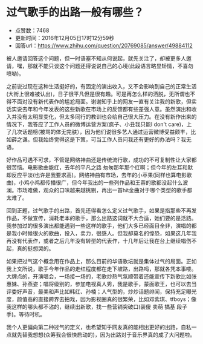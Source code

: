 # 过气歌手的出路一般有哪些？
- 点赞数：7468
- 更新时间：2016年12月05日17时12分59秒
- 回答url：https://www.zhihu.com/question/20769085/answer/49884112
<body>
 <p data-pid="nJLDMDjk">被人邀请回答这个问题，但一时语塞不知从何说起，就先关注了，却被更多人邀请，嘿，那就不能只谈这个问题还得说说自己的心境(此段语言略显矫情，不喜勿喷呦)。</p>
 <p data-pid="Vri902pt">之前说过现在这种生活挺好的，有固定的演出收入，又不会影响到自己的正常生活(大街上很难被认出)，日子很平凡但是很有趣。可是再怎么样的洒脱，无所谓也不得不面对没有新代表作的尴尬局面。谢谢知乎上的网友一直有关注我的新歌，但实话实说去年和今年发表的这些新歌在市场上的反馈都有些差强人意。虽然演出和收入并没有太明显变化，但太多同行的教训也会给自己很大压力。在没有新作出来的情况下，我答应了工作人员的微博运营方案(疯子、小丑我只能I don't care)，上了几次话题榜(被骂的体无完肤），因为他们说很多艺人通过运营微博受益颇丰，比如薛之谦。但我始终觉得这是下策，可当工作人员问我还有更好的办法吗？我无语。</p>
 <p data-pid="7jFvP8jr">好作品可遇不可求，不管是网络神曲还是传统流行歌，成功的不可复制性让大家都很苦恼。电影歌曲能红，去年的平凡之路 匆匆那年那个红啊；但今年的左耳和默却反应平淡(也许是我要求高)。网络神曲有市场，去年的小苹果(同样也算电影歌曲)，小鸡小鸡都传播很广，但今年我出的一些列作品和王蓉的歌都没起什么波澜。市场难做，观众的口味越来越挑剔，再出一首hit金曲对于哪个类型的歌手都太难了。</p>
 <p data-pid="MD0UZ6Ie">回到正题，过气歌手的出路，首先还得看怎么定义过气歌手，如果是指那些不再发作品，不做宣传，消耗老本的歌手，那么出路这词就不大合适，她们要的是活路。我参加过的很多演出都能遇到一些这样的歌手，他们大多已经面目全非，演唱的都是我小时候很火的歌曲，投入，卖力，很感人。但我却莫名的惶恐，如果这几年我再没有代表作，或者之后几年没有转型的代表作，十几年后让我在台上继续唱伤不起，真的挺想哭的。</p>
 <p data-pid="XS3YKDc7">如果把过气这个概念用在作品上，那么目前的华语歌坛就是集体过气的局面。正如我上文所说，歌手今年作品的走红程度都在走下坡路，出路吗，那就各凭本事喽。大牌点的，开演唱会，一场接一场的，老歌炒热气氛顺带着还能宣传下新歌比如张惠妹、孙燕姿；唱将级别的，参加电视真人秀，我是歌手，蒙面歌王，也可以去当评委好声音，最美和声比如韩红、孙楠；人气型的，炒炒话题绯闻，保持充足曝光度，颜值高的直接跨界去拍戏，因为影视圈真的很繁荣，比如邓紫琪、tfboys；像我这样的哪头都不沾的，继续出新歌，找一些营销突破口(装傻 卖萌 搞基 段子手)。等待时机。</p>
 <p data-pid="CkGWWyFT">我个人更偏向第二种过气的定义，也希望知乎网友真的能相出更好的出路，自私一点就先替我想想(众筹我会很快启动的)，因为出路对于音乐界真的成了大问题啦。</p>
</body>